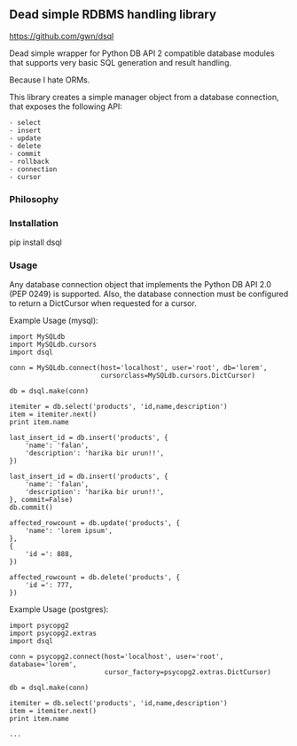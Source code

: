 ## Dead simple RDBMS handling library

https://github.com/gwn/dsql

Dead simple wrapper for Python DB API 2 compatible database modules that
supports very basic SQL generation and result handling.

Because I hate ORMs.

This library creates a simple manager object from a database connection, that
exposes the following API:

    - select
    - insert
    - update
    - delete
    - commit
    - rollback
    - connection
    - cursor

### Philosophy

### Installation

  pip install dsql

### Usage

Any database connection object that implements the Python DB API 2.0 (PEP 0249)
is supported. Also, the database connection must be configured to return a
DictCursor when requested for a cursor.

Example Usage (mysql):

    import MySQLdb
    import MySQLdb.cursors
    import dsql

    conn = MySQLdb.connect(host='localhost', user='root', db='lorem',
                           cursorclass=MySQLdb.cursors.DictCursor)

    db = dsql.make(conn)

    itemiter = db.select('products', 'id,name,description')
    item = itemiter.next()
    print item.name

    last_insert_id = db.insert('products', {
        'name': 'falan',
        'description': 'harika bir urun!!',
    })

    last_insert_id = db.insert('products', {
        'name': 'falan',
        'description': 'harika bir urun!!',
    }, commit=False)
    db.commit()

    affected_rowcount = db.update('products', {
        'name': 'lorem ipsum',
    },
    {
        'id =': 888,
    })

    affected_rowcount = db.delete('products', {
        'id =': 777,
    })

Example Usage (postgres):

    import psycopg2
    import psycopg2.extras
    import dsql

    conn = psycopg2.connect(host='localhost', user='root', database='lorem',
                            cursor_factory=psycopg2.extras.DictCursor)

    db = dsql.make(conn)

    itemiter = db.select('products', 'id,name,description')
    item = itemiter.next()
    print item.name

    ...
